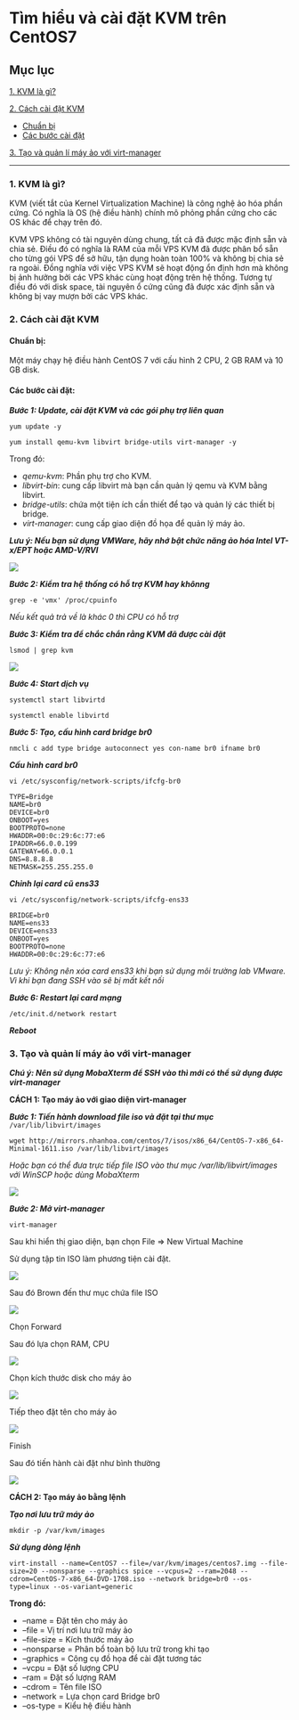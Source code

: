 # Tìm hiểu và cài đặt KVM trên CentOS7

## Mục lục
[1. KVM là gì?](#dinhnghia)

[2. Cách cài đặt KVM](#caidat)

  - [Chuẩn bị](#cb)
  - [Các bước cài đặt](#cai)

[3. Tạo và quản lí máy ảo với virt-manager](#tao)

---
### <a name = "dinhnghia"> 1. KVM là gì?

KVM (viết tắt của Kernel Virtualization Machine) là công nghệ ảo hóa phần cứng. Có nghĩa là OS (hệ điều hành) chính mô phỏng phần cứng cho các OS khác để chạy trên đó.

KVM VPS không có tài nguyên dùng chung, tất cả đã được mặc định sẵn và chia sẻ. Điều đó có nghĩa là RAM của mỗi VPS KVM đã được phân bổ sẵn cho từng gói VPS để sở hữu, tận dụng hoàn toàn 100% và không bị chia sẻ ra ngoài. Đồng nghĩa với việc VPS KVM sẽ hoạt động ổn định hơn mà không bị ảnh hưởng bởi các VPS khác cùng hoạt động trên hệ thống. Tương tự điều đó với disk space, tài nguyên ổ cứng cũng đã được xác định sẵn và không bị vay mượn bởi các VPS khác.
### <a name = "caidat"> 2. Cách cài đặt KVM
#### <a name = "cb"> Chuẩn bị:
Một máy chạy hệ điều hành CentOS 7 với cấu hình 2 CPU, 2 GB RAM và 10 GB disk.

#### <a name = "cai"> Các bước cài đặt:

***Bước 1: Update, cài đặt KVM và các gói phụ trợ liên quan***

`yum update -y`

`yum install qemu-kvm libvirt bridge-utils virt-manager -y`

Trong đó:

  - *qemu-kvm*: Phần phụ trợ cho KVM.
  - *libvirt-bin*: cung cấp libvirt mà bạn cần quản lý qemu và KVM bằng libvirt.
  - *bridge-utils*: chứa một tiện ích cần thiết để tạo và quản lý các thiết bị bridge.
  - *virt-manager*: cung cấp giao diện đồ họa để quản lý máy ảo.


***Lưu ý: Nếu bạn sử dụng VMWare, hãy nhớ bật chức năng ảo hóa Intel VT-x/EPT hoặc AMD-V/RVI***


 <img src="https://i.imgur.com/te8RkiW.png">

***Bước 2: Kiểm tra hệ thống có hỗ trợ KVM hay khônng***


  `grep -e 'vmx' /proc/cpuinfo`

  *Nếu kết quả trả về là khác 0 thì CPU có hỗ trợ*

  ***Bước 3: Kiểm tra để chắc chắn rằng KVM đã được cài đặt***

  `lsmod | grep kvm`

  <img src="https://i.imgur.com/wpKnkFb.jpg">

  
***Bước 4: Start dịch vụ***

  `systemctl start libvirtd`
  
  `systemctl enable libvirtd`
  

***Bước 5: Tạo, cấu hình card bridge br0***

  `nmcli c add type bridge autoconnect yes con-name br0 ifname br0`
  
***Cấu hình card br0***

  `vi /etc/sysconfig/network-scripts/ifcfg-br0`
  
```
TYPE=Bridge  
NAME=br0  
DEVICE=br0  
ONBOOT=yes  
BOOTPROTO=none  
HWADDR=00:0c:29:6c:77:e6  
IPADDR=66.0.0.199  
GATEWAY=66.0.0.1  
DNS=8.8.8.8  
NETMASK=255.255.255.0
```
***Chỉnh lại card cũ ens33***

  `vi /etc/sysconfig/network-scripts/ifcfg-ens33`
```
BRIDGE=br0  
NAME=ens33  
DEVICE=ens33  
ONBOOT=yes  
BOOTPROTO=none  
HWADDR=00:0c:29:6c:77:e6
```
*Lưu ý: Không nên xóa card ens33 khi bạn sử dụng môi trường lab VMware. Vì khi bạn đang SSH vào sẽ bị mất kết nối*

***Bước 6: Restart lại card mạng***

  `/etc/init.d/network restart`

***Reboot***

### <a name = "tao"> 3. Tạo và quản lí máy ảo với virt-manager

***Chú ý: Nên sử dụng MobaXterm để SSH vào thì mới có thể sử dụng được virt-manager***

**CÁCH 1: Tạo máy ảo với giao diện virt-manager**

***Bước 1: Tiến hành download file iso và đặt tại thư mục*** ```/var/lib/libvirt/images```

`wget http://mirrors.nhanhoa.com/centos/7/isos/x86_64/CentOS-7-x86_64-Minimal-1611.iso /var/lib/libvirt/images`


*Hoặc bạn có thể đưa trực tiếp file ISO vào thư mục /var/lib/libvirt/images với WinSCP hoặc dùng MobaXterm*

<img src=https://i.imgur.com/nFb8ZXI.jpg>

***Bước 2: Mở virt-manager***

`virt-manager`

Sau khi hiển thị giao diện, bạn chọn  File => New Virtual Machine

Sử dụng tập tin ISO làm phương tiện cài đặt.

<img src=https://i.imgur.com/dwygI4D.jpg>


Sau đó Brown đến thư mục chứa file ISO

<img src=https://i.imgur.com/bcroWxc.jpg>

Chọn Forward

Sau đó lựa chọn RAM, CPU 

<img src=https://imgur.com/Jb3A3il.jpg>

Chọn kích thước disk cho máy ảo

<img src=https://imgur.com/ZPk5Cbi.jpg>

Tiếp theo đặt tên cho máy ảo

<img src=https://imgur.com/yvfW8YX.jpg>

Finish

Sau đó tiến hành cài đặt như bình thường

<img src=https://imgur.com/etSulfP.jpg>


**CÁCH 2: Tạo máy ảo bằng lệnh**

***Tạo nơi lưu trữ máy ảo***

`mkdir -p /var/kvm/images`

***Sử dụng dòng lệnh***

`virt-install --name=CentOS7 --file=/var/kvm/images/centos7.img --file-size=20 --nonsparse --graphics spice --vcpus=2 --ram=2048 --cdrom=CentOS-7-x86_64-DVD-1708.iso --network bridge=br0 --os-type=linux --os-variant=generic`

**Trong đó:**
  - –name = Đặt tên cho máy ảo
  - –file = Vị trí nơi lưu trữ máy ảo
  - –file-size = Kích thước máy ảo
  - –nonsparse = Phân bổ toàn bộ lưu trữ trong khi tạo
  - –graphics = Công cụ đồ họa để cài đặt tương tác
  - –vcpu = Đặt số lượng CPU
  - –ram = Đặt số lượng RAM
  - –cdrom = Tên file ISO
  - –network = Lựa chọn card Bridge br0
  - –os-type = Kiểu hệ điều hành
  
